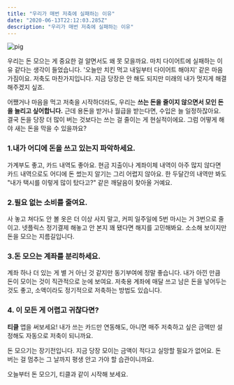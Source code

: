 ```yaml
---
title: "우리가 매번 저축에 실패하는 이유"
date: "2020-06-13T22:12:03.285Z"
description: "우리가 매번 저축에 실패하는 이유"
---
```



![pig](./pig.png)

우리는 돈 모으는 게 중요한 걸 알면서도 왜 못 모을까요. 마치 다이어트에 실패하는 이유 같다는 생각이 들었습니다. '오늘만 치킨 먹고 내일부터 다이어트 해야지' 같은 마음가짐이요. 저축도 마찬가지입니다. 지금 당장은 안 해도 되지만 미래의 내가 멋지게 해결해주겠지 싶죠.

어쨌거나 마음을 먹고 저축을 시작하더라도, 우리는 **쓰는 돈을 줄이지 않으면서 모인 돈을 늘리고 싶어합니다.** 근데 용돈을 받거나 월급을 받는다면, 수입은 늘 일정하잖아요. 결국 돈을 당장 더 많이 버는 것보다는 쓰는 걸 줄이는 게 현실적이에요. 그럼 어떻게 해야 새는 돈을 막을 수 있을까요?

### 1.내가 어디에 돈을 쓰고 있는지 파악하세요.

가계부도 좋고, 카드 내역도 좋아요. 현금 지출이나 계좌이체 내역이 아주 많지 않다면 카드 내역으로도 어디에 돈 썼는지 알기는 그리 어렵지 않아요. 한 두달간의 내역만 봐도 "내가 택시를 이렇게 많이 탔다고?" 같은 깨달음이 찾아올 거예요. 

### 2.필요 없는 소비를 줄여요.

사 놓고 쳐다도 안 볼 옷은 더 이상 사지 말고, 커피 일주일에 5번 마시는 거 3번으로 줄이고. 넷플릭스 정기결제 해놓고 안 본지 꽤 됐다면 해지를 고민해봐요. 소소해 보이지만 돈을 모으는 지름길입니다. 

### 3.돈 모으는 계좌를 분리하세요.

계좌 하나 더 있는 게 별 거 아닌 것 같지만 동기부여에 정말 좋습니다. 내가 아낀 만큼 돈이 모이는 것이 직관적으로 눈에 보여요. 저축용 계좌에 매달 쓰고 남은 돈을 넣어두는 것도 좋고, 소액이라도 정기적으로 저축하는 방법도 있습니다. 

### 4. 이 모든 게 어렵고 귀찮다면?

**티클** 앱을 써보세요! 내가 쓰는 카드만 연동해도, 아니면 매주 저축하고 싶은 금액만 설정해도 자동으로 저축이 되니까요.

돈 모으기는 장기전입니다. 지금 당장 모이는 금액이 적다고 실망할 필요가 없어요. 돈 버는 걸 멈추는 그 날까지 평생 안고 가야 할 습관이니까요. 

오늘부터 돈 모으기, 티클과 같이 시작해 보세요.